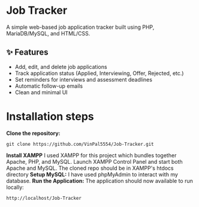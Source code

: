 # Job Tracker 

A simple web-based job application tracker built using PHP, MariaDB/MySQL, and HTML/CSS.

## ✨ Features

- Add, edit, and delete job applications
- Track application status (Applied, Interviewing, Offer, Rejected, etc.)
- Set reminders for interviews and assessment deadlines
- Automatic follow-up emails 
- Clean and minimal UI

# Installation steps
**Clone the repository:**
```
git clone https://github.com/VinPal5554/Job-Tracker.git
```
**Install XAMPP**
I used XAMPP for this project which bundles together Apache, PHP, and MySQL.
Launch XAMPP Control Panel and start both Apache and MySQL.
The cloned repo should be in XAMPP's htdocs directory
**Setup MySQL:**
I have used phpMyAdmin to interact with my database.
**Run the Application:**
The application should now available to run locally:
```
http://localhost/Job-Tracker
```
